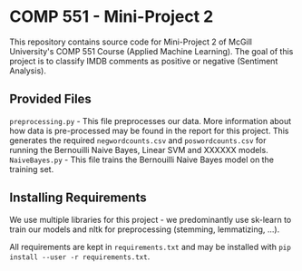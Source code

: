 # COMP 551 - Mini-Project 2
This repository contains source code for Mini-Project 2 of McGill University's COMP 551 Course (Applied Machine Learning). The goal of this project is to classify IMDB comments as positive or negative (Sentiment Analysis). 

## Provided Files
`preprocessing.py` - This file preprocesses our data. More information about how data is pre-processed may be found in 
the report for this project. This generates the required `negwordcounts.csv` and `poswordcounts.csv` for running the 
Bernouilli Naive Bayes, Linear SVM and XXXXXX models.
`NaiveBayes.py` - This file trains the Bernouilli Naive Bayes model on the training set.

## Installing Requirements
We use multiple libraries for this project - we predominantly use sk-learn to train our models and nltk for preprocessing
(stemming, lemmatizing, ...). 

All requirements are kept in `requirements.txt` and may be installed with `pip install --user -r requirements.txt`.